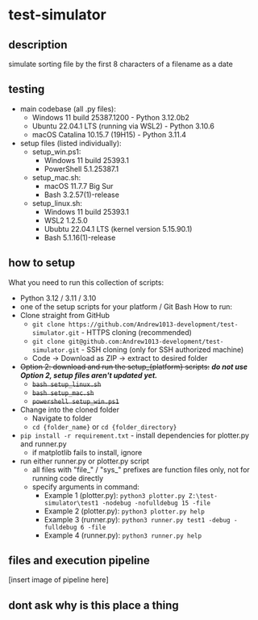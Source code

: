 # test-simulator
## description
simulate sorting file by the first 8 characters of a filename as a date

## testing
- main codebase (all .py files):
  - Windows 11 build 25387.1200 - Python 3.12.0b2
  - Ubuntu 22.04.1 LTS (running via WSL2) - Python 3.10.6
  - macOS Catalina 10.15.7 (19H15) - Python 3.11.4
- setup files (listed individually):
  - setup_win.ps1:
    - Windows 11 build 25393.1
    - PowerShell 5.1.25387.1
  - setup_mac.sh:
    - macOS 11.7.7 Big Sur
    - Bash 3.2.57(1)-release
  - setup_linux.sh:
    - Windows 11 build 25393.1
    - WSL2 1.2.5.0
    - Ububtu 22.04.1 LTS (kernel version 5.15.90.1)
    - Bash 5.1.16(1)-release  

## how to setup
What you need to run this collection of scripts:
- Python 3.12 / 3.11 / 3.10
- one of the setup scripts for your platform / Git Bash
How to run:
- Clone straight from GitHub
  - `git clone https://github.com/Andrew1013-development/test-simulator.git` - HTTPS cloning (recommended)
  - `git clone git@github.com:Andrew1013-development/test-simulator.git` - SSH cloning (only for SSH authorized machine)
  - Code -> Download as ZIP -> extract to desired folder
- ~~Option 2: download and run the setup_{platform} scripts:~~ ***do not use Option 2, setup files aren't updated yet.***
  - ~~`bash setup_linux.sh`~~
  - ~~`bash setup_mac.sh`~~
  - ~~`powershell setup_win.ps1`~~
- Change into the cloned folder
  - Navigate to folder
  - `cd {folder_name}` or `cd {folder_directory}`
- `pip install -r requirement.txt` - install dependencies for plotter.py and runner.py
  - if matplotlib fails to install, ignore
- run either runner.py or plotter.py script 
  - all files with "file_" / "sys_" prefixes are function files only, not for running code directly
  - specify arguments in command: 
    - Example 1 (plotter.py): `python3 plotter.py Z:\test-simulator\test1 -nodebug -nofulldebug 15 -file` 
    - Example 2 (plotter.py): `python3 plotter.py help`
    - Example 3 (runner.py): `python3 runner.py test1 -debug -fulldebug 6 -file`
    - Example 4 (runner.py): `python3 runner.py help`

## files and execution pipeline
[insert image of pipeline here]

## dont ask why is this place a thing
